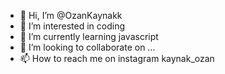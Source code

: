 - 👋 Hi, I’m @OzanKaynakk
- 👀 I’m interested in coding
- 🌱 I’m currently learning javascript
- 💞️ I’m looking to collaborate on ...
- 📫 How to reach me on instagram kaynak_ozan

<!---
OzanKaynakk/OzanKaynakk is a ✨ special ✨ repository because its `README.md` (this file) appears on your GitHub profile.
You can click the Preview link to take a look at your changes.
--->
